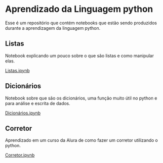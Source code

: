 # Aprendizado da Linguagem python

Esse é um repositório que contém notebooks que estão sendo produzidos durante a aprendizagem da linguagem python.

## Listas

Notebook explicando um pouco sobre o que são listas e como manipular elas.

[Listas.ipynb](/Listas.ipynb)

## Dicionários

Notebook sobre que são os dicionários, uma função muito útil no python e para análise e escrita de dados.

[Dicionários.ipynb](/Dicionários.ipynb)

## Corretor 

Aprendizado em um curso da Alura de como fazer um corretor utilizando o python.

[Corretor.ipynb](/Corretor.ipynb)
